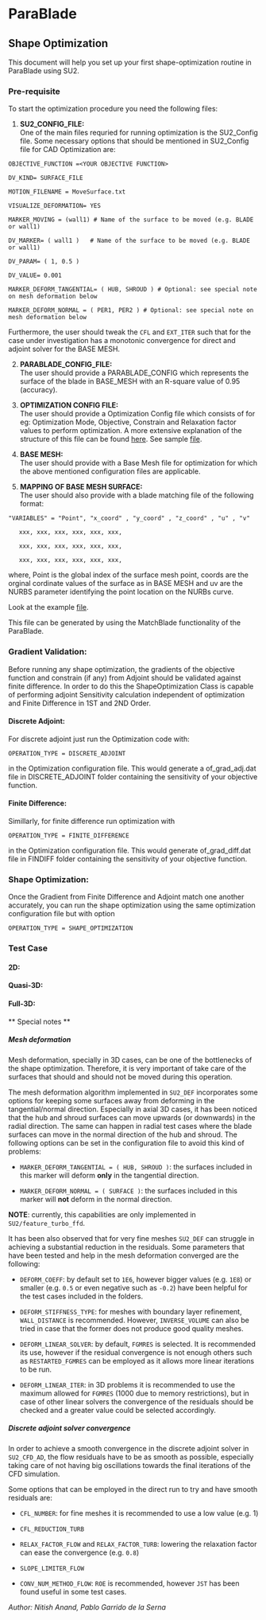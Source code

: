 # ParaBlade

## Shape Optimization
This document will help you set up your first shape-optimization routine in ParaBlade using SU2.

### Pre-requisite
To start the optimization procedure you need the following files:   
   
1. **SU2_CONFIG_FILE:**    
 One of the main files requried for running optimization is the SU2_Config file. Some necessary options that should be mentioned in SU2_Config file for CAD Optimization are:
 ```
 OBJECTIVE_FUNCTION =<YOUR OBJECTIVE FUNCTION>   
 
 DV_KIND= SURFACE_FILE   
 
 MOTION_FILENAME = MoveSurface.txt  
 
 VISUALIZE_DEFORMATION= YES   
 
 MARKER_MOVING = (wall1) # Name of the surface to be moved (e.g. BLADE or wall1)
 
 DV_MARKER= ( wall1 )   # Name of the surface to be moved (e.g. BLADE or wall1)
 
 DV_PARAM= ( 1, 0.5 )
    
 DV_VALUE= 0.001
    
 MARKER_DEFORM_TANGENTIAL= ( HUB, SHROUD ) # Optional: see special note on mesh deformation below
 
 MARKER_DEFORM_NORMAL = ( PER1, PER2 ) # Optional: see special note on mesh deformation below
  ``` 

Furthermore, the user should tweak the `CFL` and `EXT_ITER` such that for the case under investigation has a monotonic convergence for direct and adjoint solver for the BASE MESH.
    
2. **PARABLADE_CONFIG_FILE:**   
 The user should provide a PARABLADE_CONFIG which represents the surface of the blade in BASE_MESH with an R-square value of 0.95 (accuracy).
   
3. **OPTIMIZATION CONFIG FILE:**   
 The user should provide a Optimization Config file which consists of for eg: Optimization Mode, Objective, Constrain and Relaxation factor values to perform optimization. A more extensive explanation of the structure of this file can be found [here](/docs/OptimizationCfg.md).
    See sample [file](/TestCases/ShapeOptimization/Optimization_template.cfg).
    
4. **BASE MESH:**   
 The user should provide with a Base Mesh file for optimization for which the above mentioned configuration files are applicable.
   
5. **MAPPING OF BASE MESH SURFACE:**   
 The user should also provide with a blade matching file of the following format:   
 ```   
 "VARIABLES" = "Point", "x_coord" , "y_coord" , "z_coord" , "u" , "v"
    
    xxx, xxx, xxx, xxx, xxx, xxx,
        
    xxx, xxx, xxx, xxx, xxx, xxx,
       
    xxx, xxx, xxx, xxx, xxx, xxx,
  ``` 
where, Point is the global index of the surface mesh point, coords are the orginal cordinate values of the surface as in BASE MESH and uv are the NURBS parameter identifying the point location on the NURBs curve.

Look at the example [file](/TestCases/ShapeOptimization/Aachen_match.csv).

This file can be generated by using the MatchBlade functionality of the ParaBlade.

### Gradient Validation:   
Before running any shape optimization, the gradients of the objective function and constrain (if any) from Adjoint should be validated against finite difference. In order to do this the ShapeOptimization Class is capable of performing adjoint Sensitivity calculation independent of optimization and Finite Difference in 1ST  and 2ND Order.

#### Discrete Adjoint:   
For discrete adjoint just run the Optimization code with:
```   
OPERATION_TYPE = DISCRETE_ADJOINT
```   
in the Optimization configuration file. This would generate a of_grad_adj.dat file in DISCRETE_ADJOINT folder containing the sensitivity of your objective function.

#### Finite Difference:
Simillarly, for finite difference run optimization with
```    
OPERATION_TYPE = FINITE_DIFFERENCE
```   
in the Optimization configuration file. This would generate of_grad_diff.dat file in FINDIFF folder containing the sensitivity of your objective function.

### Shape Optimization:
Once the Gradient from Finite Difference and Adjoint match one another accurately, you can run the shape optimization using the same optimization configuration file but with option
```    
OPERATION_TYPE = SHAPE_OPTIMIZATION
```

### Test Case 

#### 2D:

#### Quasi-3D:

#### Full-3D:

** Special notes **

##### Mesh deformation 

Mesh deformation, specially in 3D cases, can be one of the bottlenecks of the shape optimization. Therefore, it is very
important of take care of the surfaces that should and should not be moved during this operation.

The mesh deformation algorithm implemented in ``SU2_DEF`` incorporates some options for keeping some surfaces away from deforming in the tangential/normal direction. Especially in axial 3D cases, it has been noticed that the hub and shroud surfaces can move upwards (or downwards) in the radial direction. The same can happen in radial test cases where the blade surfaces can move in the normal direction of the hub and shroud. The following options can be set in the configuration file to avoid this kind of problems:

- ``MARKER_DEFORM_TANGENTIAL = ( HUB, SHROUD )``: the surfaces included in this marker will deform **only** in the 
tangential direction.

- ``MARKER_DEFORM_NORMAL = ( SURFACE )``: the surfaces included in this marker will **not** deform in the normal direction.

**NOTE**: currently, this capabilities are only implemented in ``SU2/feature_turbo_ffd``.  

It has been also observed that for very fine meshes ``SU2_DEF`` can struggle in achieving a substantial reduction in the residuals. Some parameters that have been tested and help in the mesh deformation converged are the following:

- ``DEFORM_COEFF``: by default set to ``1E6``, however bigger values (e.g. ``1E8``) or smaller (e.g. ``0.5`` or even negative such as ``-0.2``) have been helpful for the test cases included in the folders.

- ``DEFORM_STIFFNESS_TYPE``: for meshes with boundary layer refinement, ``WALL_DISTANCE`` is recommended. However, ``INVERSE_VOLUME`` can also be tried in case that the former does not produce good quality meshes.

- ``DEFORM_LINEAR_SOLVER``: by default, ``FGMRES`` is selected. It is recommended its use, however if the residual convergence is not enough others such as ``RESTARTED_FGMRES`` can be employed as it allows more linear iterations to be run.

- ``DEFORM_LINEAR_ITER``: in 3D problems it is recommended to use the maximum allowed for ``FGMRES`` (1000 due to memory restrictions), but in case of other linear solvers the convergence of the residuals should be checked and a greater value could be selected accordingly.

##### Discrete adjoint solver convergence

In order to achieve a smooth convergence in the discrete adjoint solver in ``SU2_CFD_AD``, the flow residuals have to be as smooth as possible, especially taking care of not having big oscillations towards the final iterations of the CFD simulation.

Some options that can be employed in the direct run to try and have smooth residuals are:

- ``CFL_NUMBER``: for fine meshes it is recommended to use a low value (e.g. 1) 

- ``CFL_REDUCTION_TURB``

- ``RELAX_FACTOR_FLOW`` and ``RELAX_FACTOR_TURB``: lowering the relaxation factor can ease the convergence (e.g. ``0.8``)

- ``SLOPE_LIMITER_FLOW``

- ``CONV_NUM_METHOD_FLOW``: ``ROE`` is recommended, however ``JST`` has been found useful in some test cases.



*Author: Nitish Anand, Pablo Garrido de la Serna*
